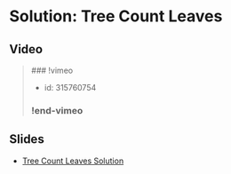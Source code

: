 
# Solution: Tree Count Leaves



## Video

<blockquote>
### !vimeo

* id: 315760754

### !end-vimeo
</blockquote>



## Slides

* [Tree Count Leaves Solution](https://docs.google.com/a/hackreactor.com/presentation/d/1GIxtSwtuq96gPLq2TpMCIkCXfM4c869xIDeCJfg0m9g/embed?start=false&loop=false&delayms=3000)

